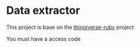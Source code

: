 Data extractor 
=========================

This project is base on the [thingiverse-ruby](https://github.com/makerbot/thingiverse-ruby) project

You must have a access code

